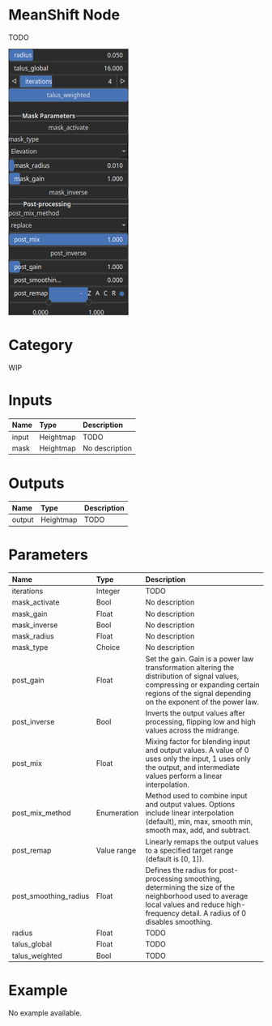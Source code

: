 
MeanShift Node
==============


TODO



![img](../../images/nodes/MeanShift_settings.png)


# Category


WIP
# Inputs

|Name|Type|Description|
| :--- | :--- | :--- |
|input|Heightmap|TODO|
|mask|Heightmap|No description|

# Outputs

|Name|Type|Description|
| :--- | :--- | :--- |
|output|Heightmap|TODO|

# Parameters

|Name|Type|Description|
| :--- | :--- | :--- |
|iterations|Integer|TODO|
|mask_activate|Bool|No description|
|mask_gain|Float|No description|
|mask_inverse|Bool|No description|
|mask_radius|Float|No description|
|mask_type|Choice|No description|
|post_gain|Float|Set the gain. Gain is a power law transformation altering the distribution of signal values, compressing or expanding certain regions of the signal depending on the exponent of the power law.|
|post_inverse|Bool|Inverts the output values after processing, flipping low and high values across the midrange.|
|post_mix|Float|Mixing factor for blending input and output values. A value of 0 uses only the input, 1 uses only the output, and intermediate values perform a linear interpolation.|
|post_mix_method|Enumeration|Method used to combine input and output values. Options include linear interpolation (default), min, max, smooth min, smooth max, add, and subtract.|
|post_remap|Value range|Linearly remaps the output values to a specified target range (default is [0, 1]).|
|post_smoothing_radius|Float|Defines the radius for post-processing smoothing, determining the size of the neighborhood used to average local values and reduce high-frequency detail. A radius of 0 disables smoothing.|
|radius|Float|TODO|
|talus_global|Float|TODO|
|talus_weighted|Bool|TODO|

# Example


No example available.